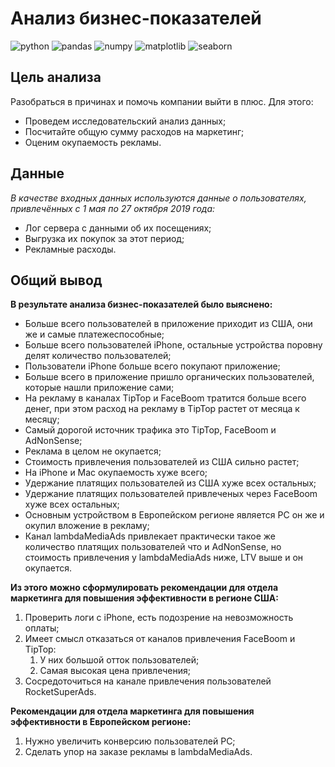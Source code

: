 # Анализ бизнес-показателей

![python](https://img.shields.io/pypi/pyversions/pandas)
![pandas](https://img.shields.io/pypi/v/pandas?label=pandas)
![numpy](https://img.shields.io/pypi/v/numpy?label=NumPy)
![matplotlib](https://img.shields.io/pypi/v/matplotlib?label=matplotlib)
![seaborn](https://img.shields.io/pypi/v/seaborn?label=seaborn)

## Цель анализа
Разобраться в причинах и помочь компании выйти в плюс. Для этого:

- Проведем исследовательский анализ данных;
- Посчитайте общую сумму расходов на маркетинг;
- Оценим окупаемость рекламы.

## Данные 

*В качестве входных данных используются данные о пользователях, привлечённых с 1 мая по 27 октября 2019 года:*
- Лог сервера с данными об их посещениях;
- Выгрузка их покупок за этот период;
- Рекламные расходы.

## Общий вывод

**В результате анализа бизнес-показателей было выяснено:**

- Больше всего пользователей в приложение приходит из США, они же и самые платежеспособные;
- Больше всего пользователей iPhone, остальные устройства поровну делят количество пользователей;
- Пользователи iPhone больше всего покупают приложение;
- Больше всего в приложение пришло органических пользователей, которые нашли приложение сами;
- На рекламу в каналах TipTop и FaceBoom тратится больше всего денег, при этом расход на рекламу в TipTop растет от месяца к месяцу;
- Самый дорогой источник трафика это TipTop, FaceBoom и AdNonSense;
- Реклама в целом не окупается;
- Стоимость привлечения пользователей из США сильно растет;
- На iPhone и Mac окупаемость хуже всего;
- Удержание платящих пользователей из США хуже всех остальных;
- Удержание платящих пользователей привлеченых через FaceBoom хуже всех остальных;
- Основным устройством в Европейском регионе является PC он же и окупил вложение в рекламу;
- Канал lambdaMediaAds привлекает практически такое же количество платящих пользователей что и AdNonSense, но стоимость привлечения у lambdaMediaAds ниже, LTV выше и он окупается.

**Из этого можно сформулировать рекомендации для отдела маркетинга для повышения эффективности в регионе США:**

1. Проверить логи с iPhone, есть подозрение на невозможность оплаты;
2. Имеет смысл отказаться от каналов привлечения FaceBoom и TipTop:
    1. У них большой отток пользователей;
    2. Самая высокая цена привлечения;
3. Сосредоточиться на канале привлечения пользователей RocketSuperAds.

**Рекомендации для отдела маркетинга для повышения эффективности в Европейском регионе:**

1. Нужно увеличить конверсию пользователей PC;
2. Сделать упор на заказе рекламы в lambdaMediaAds.